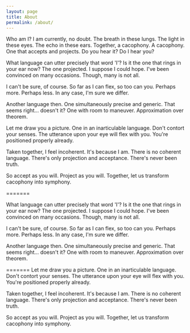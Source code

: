 ```yaml
---
layout: page
title: About
permalink: /about/
---
```


Who am I? I am currently, no doubt. The breath in these lungs. The light in these eyes. The echo in these ears. 
Together, a cacophony. A cacophony. One that accepts and projects. Do you hear it? Do I hear you?

What language can utter precisely that word 'I'? Is it the one that rings in your ear now? The one projected. I suppose I could hope. I've been convinced on many occasions. Though, many is not all.

I can't be sure, of course. So far as I can flex, so too can you. Perhaps more. Perhaps less. In any case, I'm sure we differ.

Another language then. One simultaneously precise and generic. That seems right... doesn't it? One with room to maneuver. Approximation over theorem.  

Let me draw you a picture. One in an inarticulable language. Don't contort your senses. The utterance upon your eye will flex with you. You're positioned properly already. 

Taken together, I feel incoherent. It's because I am. There is no coherent language. There's only projection and acceptance. There's never been truth. 

So accept as you will. Project as you will. Together, let us transform cacophony into symphony. 


=======

What language can utter precisely that word 'I'? Is it the one that rings in your ear now? The one projected. I suppose I could hope. I've been convinced on many occasions. Though, many is not all.

I can't be sure, of course. So far as I can flex, so too can you. Perhaps more. Perhaps less. In any case, I'm sure we differ.

Another language then. One simultaneously precise and generic. That seems right... doesn't it? One with room to maneuver. Approximation over theorem.  

=======
Let me draw you a picture. One in an inarticulable language. Don't contort your senses. The utterance upon your eye will flex with you. You're positioned properly already. 

Taken together, I feel incoherent. It's because I am. There is no coherent language. There's only projection and acceptance. There's never been truth. 

So accept as you will. Project as you will. Together, let us transform cacophony into symphony. 
